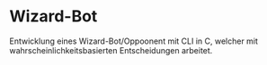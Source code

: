 # Wizard-Bot

Entwicklung eines Wizard-Bot/Oppoonent mit CLI in C, welcher mit wahrscheinlichkeitsbasierten Entscheidungen arbeitet.
